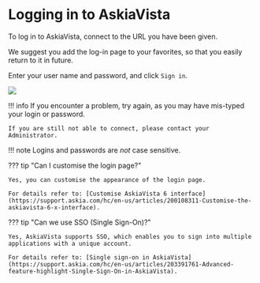 # Logging in to AskiaVista

To log in to AskiaVista, connect to the URL you have been given.

We suggest you add the log-in page to your favorites, so that you easily return to it in future.
 
Enter your user name and password, and click `Sign in`.

![](../../img/askiavista/login_screen.png)

!!! info
    If you encounter a problem, try again, as you may have mis-typed your login or password.
    
    If you are still not able to connect, please contact your Administrator.
    
!!! note
    Logins and passwords are _not_ case sensitive.
    

??? tip "Can I customise the login page?"

    Yes, you can customise the appearance of the login page. 
    
    For details refer to: [Customise AskiaVista 6 interface](https://support.askia.com/hc/en-us/articles/200108311-Customise-the-askiavista-6-x-interface).
    
??? tip "Can we use SSO (Single Sign-On)?"

    Yes, AskiaVista supports SSO, which enables you to sign into multiple applications with a unique account. 
    
    For details refer to: [Single sign-on in AskiaVista](https://support.askia.com/hc/en-us/articles/203391761-Advanced-feature-highlight-Single-Sign-On-in-AskiaVista).
